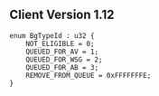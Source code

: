 ## Client Version 1.12

```rust,ignore
enum BgTypeId : u32 {
    NOT_ELIGIBLE = 0;    
    QUEUED_FOR_AV = 1;    
    QUEUED_FOR_WSG = 2;    
    QUEUED_FOR_AB = 3;    
    REMOVE_FROM_QUEUE = 0xFFFFFFFE;    
}

```
